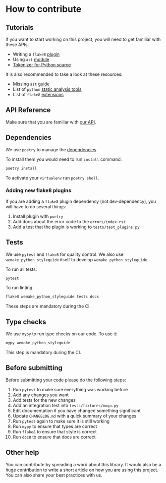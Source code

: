 # How to contribute

## Tutorials

If you want to start working on this project,
you will need to get familiar with these APIs:

- Writing a `flake8` [plugin](http://flake8.pycqa.org/en/latest/plugin-development/)
- Using `ast` [module](https://docs.python.org/3/library/ast.html)
- [Tokenizer for Python source](https://docs.python.org/3/library/tokenize.html)

It is also recommended to take a look at these resources:

- Missing `ast` [guide](https://greentreesnakes.readthedocs.io/en/latest/)
- List of `python` [static analysis tools](https://github.com/vintasoftware/python-linters-and-code-analysis)
- List of `flake8` [extensions](https://github.com/DmytroLitvinov/awesome-flake8-extensions)


## API Reference

Make sure that you are familiar with [our API](https://wemake-python-styleguide.readthedocs.io/en/latest/pages/api.html).


## Dependencies

We use `poetry` to manage the [dependencies](https://github.com/sdispater/poetry).

To install them you would need to run `install` command:

```bash
poetry install
```

To activate your `virtualenv` run `poetry shell`.

### Adding new flake8 plugins

If you are adding a `flake8` plugin dependency (not dev-dependency),
you will have to do several things:

1. Install plugin with `poetry`
2. Add docs about the error code to the `errors/index.rst`
3. Add a test that the plugin is working to `tests/test_plugins.py`


## Tests

We use `pytest` and `flake8` for quality control.
We also use `wemake_python_styleguide` itself
to develop `wemake_python_styleguide`.

To run all tests:

```bash
pytest
```

To run linting:

```bash
flake8 wemake_python_styleguide tests docs
```

These steps are mandatory during the CI.


## Type checks

We use `mypy` to run type checks on our code.
To use it:

```bash
mypy wemake_python_styleguide
```

This step is mandatory during the CI.


## Before submitting

Before submitting your code please do the following steps:

1. Run `pytest` to make sure everything was working before
2. Add any changes you want
3. Add tests for the new changes
4. Add an integration test into `tests/fixtures/noqa.py`
5. Edit documentation if you have changed something significant
6. Update `CHANGELOG.md` with a quick summary of your changes
7. Run `pytest` again to make sure it is still working
8. Run `mypy` to ensure that types are correct
9. Run `flake8` to ensure that style is correct
10. Run `doc8` to ensure that docs are correct


## Other help

You can contribute by spreading a word about this library.
It would also be a huge contribution to write
a short article on how you are using this project.
You can also share your best practices with us.
